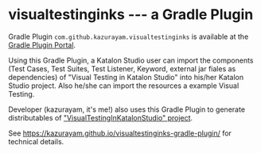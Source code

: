 # visualtestinginks --- a Gradle Plugin

Gradle Plugin `com.github.kazurayam.visualtestinginks` is available at the [Gradle Plugin Portal](https://plugins.gradle.org/plugin/com.github.kazurayam.visualtestinginks).

Using this Gradle Plugin, a Katalon Studio user can import the components (Test Cases, Test Suites, Test Listener, Keyword, external jar fiales as dependencies) of "Visual Testing in Katalon Studio" into his/her Katalon Studio project. Also he/she can import the resources a example Visual Testing.

Developer (kazurayam, it's me!) also uses this Gradle Plugin to generate distributables of ["VisualTestingInKatalonStudio" project](https://github.com/kazurayam/VisualTestingInKatalonStudio).


See https://kazurayam.github.io/visualtestinginks-gradle-plugin/ for technical details.
